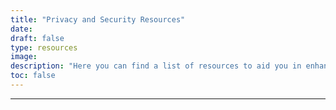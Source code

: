 ```yaml
---
title: "Privacy and Security Resources"
date: 
draft: false
type: resources
image: 
description: "Here you can find a list of resources to aid you in enhancing your digital privacy and security. All of these have been personally read, watched and listened to by me and/or are what I regularly consult."
toc: false
---
```


* * * 